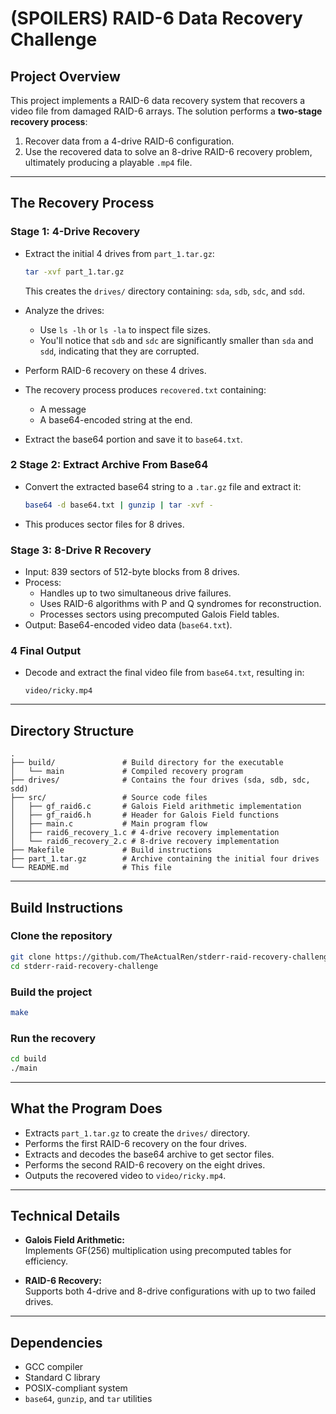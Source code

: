 # (SPOILERS) RAID-6 Data Recovery Challenge

## Project Overview

This project implements a RAID-6 data recovery system that recovers a video file from damaged RAID-6 arrays. The solution performs a **two-stage recovery process**:

1. Recover data from a 4-drive RAID-6 configuration.
2. Use the recovered data to solve an 8-drive RAID-6 recovery problem, ultimately producing a playable `.mp4` file.

---

## The Recovery Process

### Stage 1: 4-Drive Recovery

- Extract the initial 4 drives from `part_1.tar.gz`:
  ```bash
  tar -xvf part_1.tar.gz
  ```
  This creates the `drives/` directory containing: `sda`, `sdb`, `sdc`, and `sdd`.

- Analyze the drives:
  - Use `ls -lh` or `ls -la` to inspect file sizes.
  - You'll notice that `sdb` and `sdc` are significantly smaller than `sda` and `sdd`, indicating that they are corrupted.

- Perform RAID-6 recovery on these 4 drives.

- The recovery process produces `recovered.txt` containing:
  - A message
  - A base64-encoded string at the end.

- Extract the base64 portion and save it to `base64.txt`.

### 2 Stage 2: Extract Archive From Base64

- Convert the extracted base64 string to a `.tar.gz` file and extract it:
  ```bash
  base64 -d base64.txt | gunzip | tar -xvf -
  ```

- This produces sector files for 8 drives.

### Stage 3: 8-Drive R Recovery

- Input: 839 sectors of 512-byte blocks from 8 drives.
- Process:
  - Handles up to two simultaneous drive failures.
  - Uses RAID-6 algorithms with P and Q syndromes for reconstruction.
  - Processes sectors using precomputed Galois Field tables.
- Output: Base64-encoded video data (`base64.txt`).

### 4 Final Output

- Decode and extract the final video file from `base64.txt`, resulting in:

  ```
  video/ricky.mp4
  ```

---

## Directory Structure

```
.
├── build/               # Build directory for the executable
│   └── main             # Compiled recovery program
├── drives/              # Contains the four drives (sda, sdb, sdc, sdd)
├── src/                 # Source code files
│   ├── gf_raid6.c       # Galois Field arithmetic implementation
│   ├── gf_raid6.h       # Header for Galois Field functions
│   ├── main.c           # Main program flow
│   ├── raid6_recovery_1.c # 4-drive recovery implementation
│   └── raid6_recovery_2.c # 8-drive recovery implementation
├── Makefile             # Build instructions
├── part_1.tar.gz        # Archive containing the initial four drives
└── README.md            # This file
```

---

## Build Instructions

### Clone the repository

```bash
git clone https://github.com/TheActualRen/stderr-raid-recovery-challenge.git
cd stderr-raid-recovery-challenge
```

### Build the project

```bash
make
```

### Run the recovery

```bash
cd build
./main
```

---

## What the Program Does

- Extracts `part_1.tar.gz` to create the `drives/` directory.
- Performs the first RAID-6 recovery on the four drives.
- Extracts and decodes the base64 archive to get sector files.
- Performs the second RAID-6 recovery on the eight drives.
- Outputs the recovered video to `video/ricky.mp4`.

---

## Technical Details

- **Galois Field Arithmetic:**  
  Implements GF(256) multiplication using precomputed tables for efficiency.

- **RAID-6 Recovery:**  
  Supports both 4-drive and 8-drive configurations with up to two failed drives.

---

## Dependencies

- GCC compiler  
- Standard C library  
- POSIX-compliant system  
- `base64`, `gunzip`, and `tar` utilities
